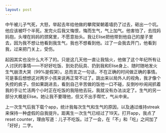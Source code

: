 ```yaml
---
layout: post
---
```


中午被儿子气死，大怒，举起去年给他做的攀爬架朝着墙扔了过去，砸出一个坑。他应该被吓个半死。发完火后我又悔恨，悔而生气，气上加气。他害怕了，去找妈妈抱，头埋在妈妈的颈窝里，不愿意抬头。我让Elise把他带到他自己的屋子里去，因为我不想让他看到我生气，我也不想看到他。过了一会我去开门，他看到我，过来把门关上，受伤。

起因其实也没什么大不了的。只是这几天他一直让我恼火，他做了这个年纪所有让人讨厌的事情——不好好吃饭、到处扔玩具、扔到我和Elise身上、随时随地发火生气崩溃大哭（99%是假哭）。总而言之一句话，不在正确的时间做正确的事情。可是事后想想这对两岁小孩来说再正常不过了。跳出来以局外人的视角，我才像个失控的疯子。但如果跳进去，看到自己辛苦做的饭他一口不碰，反倒吵吵闹闹抓着我的手让忙活两个小时正在吃饭的我陪他去玩，我就没有办法淡定了。生气的另一部分大概是Elise。她让我不要理他，但又不出手帮忙，气从中来。

上一次生气后我下载个app，统计我每次生气和生气的原因，以及通过维持streak来保持一种虚假的自我提升。距离生一次生气已经过了19天。打开app，我点了reset counter，理由写道：儿子不吃饭。过了一会，在「不」和「吃」之间加了「好好」二字。